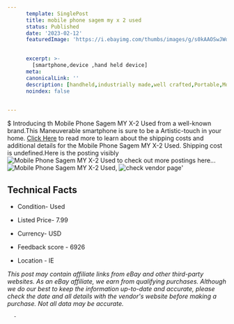 ```yaml
---
      template: SinglePost
      title: mobile phone sagem my x 2 used
      status: Published
      date: '2023-02-12'
      featuredImage: 'https://i.ebayimg.com/thumbs/images/g/s0kAAOSwJWdj4hRV/s-l225.jpg'
       

      excerpt: >-
        [smartphone,device ,hand held device]
      meta:
      canonicalLink: ''
      description: [handheld,industrially made,well crafted,Portable,Mobile,Compact,Convenient,Lightweight,Maneuverable,Man-portable,Miniature,Carriable,Hand-held,Light,Holdable,Transportable,Mobile device,Pocket-sized,On-the-go,Wireless,Cordless,Compact size,Convenient size, smartphone,device ,hand held device]
      noindex: false
      

---
```

$
      Introducing th Mobile Phone Sagem MY X-2 Used from a well-known brand.This Maneuverable smartphone is sure to be a Artistic-touch in your home. [Click Here](https://www.ebay.com/itm/195587968091?hash=item2d89f38c5b%3Ag%3As0kAAOSwJWdj4hRV&mkevt=1&mkcid=1&mkrid=711-53200-19255-0&campid=%253CePNCampaignId%253E&customid=%253CreferenceId%253E&toolid=10049) to read more to learn about the shipping costs and additional details for the Mobile Phone Sagem MY X-2 Used. Shipping cost is undefined.Here is the posting visibly ![Mobile Phone Sagem MY X-2 Used](https://i.ebayimg.com/thumbs/images/g/s0kAAOSwJWdj4hRV/s-l225.jpg) to check out more postings here... ![Mobile Phone Sagem MY X-2 Used](https://i.ebayimg.com/images/g/s0kAAOSwJWdj4hRV/s-l1600.jpg), ![check vendor page](https://origin-galleryplus.ebayimg.com/ws/web/195587968091_2_0_1/225x225.jpg,https://origin-galleryplus.ebayimg.com/ws/web/195587968091_3_0_1/225x225.jpg,https://origin-galleryplus.ebayimg.com/ws/web/195587968091_4_0_1/225x225.jpg,https://origin-galleryplus.ebayimg.com/ws/web/195587968091_5_0_1/225x225.jpg)'

      

 ## Technical Facts 



     
      

 - Condition- Used 


      

 - Listed Price- 7.99 


      

 - Currency- USD 


      

 - Feedback score - 6926 


      

 - Location - IE 


      
      

 *_This post may contain affiliate links from eBay and other third-party websites. As an eBay affiliate, we earn from qualifying purchases. Although we do our best to keep the information up-to-date and accurate, please check the date and all details with the vendor's website before making a purchase. Not all data may be accurate._*




      -
